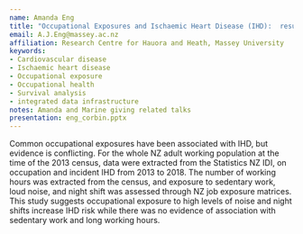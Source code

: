 ```yaml
---
name: Amanda Eng
title: "Occupational Exposures and Ischaemic Heart Disease (IHD):  results from the entire New Zealand population using the Integrated Data Infrastructure (IDI)"
email: A.J.Eng@massey.ac.nz
affiliation: Research Centre for Hauora and Heath, Massey University
keywords:
- Cardiovascular disease
- Ischaemic heart disease
- Occupational exposure
- Occupational health
- Survival analysis
- integrated data infrastructure
notes: Amanda and Marine giving related talks
presentation: eng_corbin.pptx
---
```


Common occupational exposures have been associated with IHD, but evidence is conflicting. For the whole NZ adult working population at the time of the 2013 census, data were extracted from the Statistics NZ IDI, on occupation and incident IHD from 2013 to 2018. The number of working hours was extracted from the census, and exposure to sedentary work, loud noise, and night shift was assessed through NZ job exposure matrices. This study suggests occupational exposure to high levels of noise and night shifts increase IHD risk while there was no evidence of association with sedentary work and long working hours.
